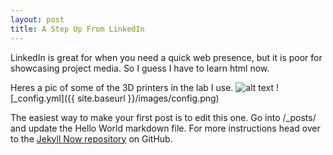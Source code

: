 ```yaml
---
layout: post
title: A Step Up From LinkedIn
---
```


LinkedIn is great for when you need a quick web presence, but it is poor for showcasing project media. So I guess I have to learn html now.

Heres a pic of some of the 3D printers in the lab I use.
![alt text](http://um3d.dc.umich.edu/wp-content/uploads/2015/03/20170214_171110-480x360.jpg "They are really noisy")
![_config.yml]({{ site.baseurl }}/images/config.png)

The easiest way to make your first post is to edit this one. Go into /_posts/ and update the Hello World markdown file. For more instructions head over to the [Jekyll Now repository](https://github.com/barryclark/jekyll-now) on GitHub.
